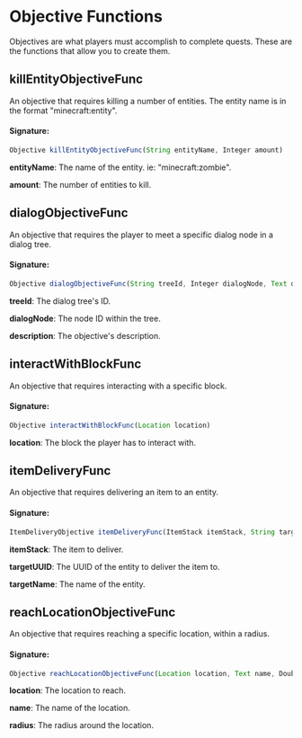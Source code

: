# Objective Functions
 Objectives are what players must accomplish to complete quests. These are the functions
 that allow you to create them.

## killEntityObjectiveFunc

An objective that requires killing a number of entities. The entity name is in the format "minecraft:entity".

#### Signature:
```js
Objective killEntityObjectiveFunc(String entityName, Integer amount)
```

**entityName**: The name of the entity. ie: "minecraft:zombie".

**amount**: The number of entities to kill.

## dialogObjectiveFunc

An objective that requires the player to meet a specific dialog node in a dialog tree.

#### Signature:
```js
Objective dialogObjectiveFunc(String treeId, Integer dialogNode, Text description)
```

**treeId**: The dialog tree's ID.

**dialogNode**: The node ID within the tree.

**description**: The objective's description.

## interactWithBlockFunc

An objective that requires interacting with a specific block.

#### Signature:
```js
Objective interactWithBlockFunc(Location location)
```

**location**: The block the player has to interact with.

## itemDeliveryFunc

An objective that requires delivering an item to an entity.

#### Signature:
```js
ItemDeliveryObjective itemDeliveryFunc(ItemStack itemStack, String targetUUID, Text targetName)
```

**itemStack**: The item to deliver.

**targetUUID**: The UUID of the entity to deliver the item to.

**targetName**: The name of the entity.

## reachLocationObjectiveFunc

An objective that requires reaching a specific location, within a radius.

#### Signature:
```js
Objective reachLocationObjectiveFunc(Location location, Text name, Double radius)
```

**location**: The location to reach.

**name**: The name of the location.

**radius**: The radius around the location.

